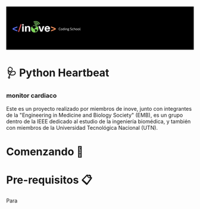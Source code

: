 ![logotipo](static/media/inove.jpg)
# :stethoscope:	Python Heartbeat
### monitor cardiaco

Este es un proyecto realizado por miembros de inove, junto con integrantes de la "Engineering in Medicine and Biology Society" (EMB), es un grupo dentro de la IEEE dedicado al estudio de la ingeniería biomédica, y también con miembros de la Universidad Tecnológica Nacional (UTN).

# Comenzando 🚀
# Pre-requisitos 📋
Para
